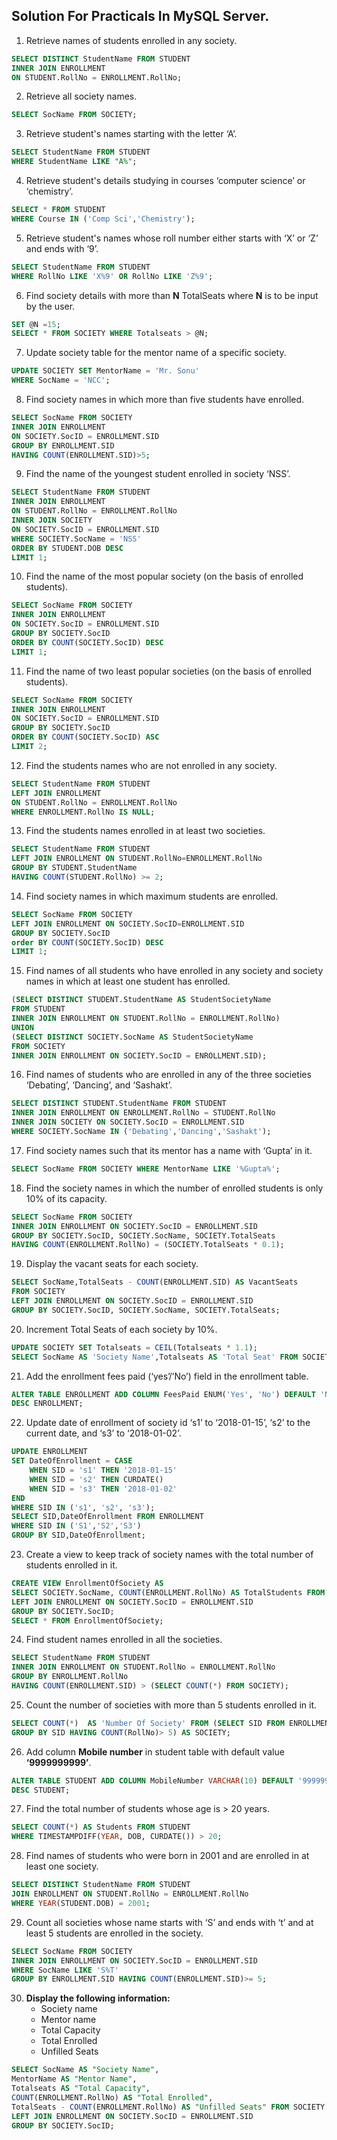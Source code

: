 ## Solution For Practicals In MySQL Server.

1. Retrieve names of students enrolled in any society.
```sql
SELECT DISTINCT StudentName FROM STUDENT
INNER JOIN ENROLLMENT
ON STUDENT.RollNo = ENROLLMENT.RollNo;
```

2. Retrieve all society names.
```sql
SELECT SocName FROM SOCIETY;
```

3. Retrieve student's names starting with the letter ‘A’.
```sql
SELECT StudentName FROM STUDENT
WHERE StudentName LIKE "A%";
```

4. Retrieve student's details studying in courses ‘computer science’ or ‘chemistry’.
```sql
SELECT * FROM STUDENT
WHERE Course IN ('Comp Sci','Chemistry');
```

5. Retrieve student's names whose roll number either starts with ‘X’ or ‘Z’ and ends with ‘9’.
```sql
SELECT StudentName FROM STUDENT
WHERE RollNo LIKE 'X%9' OR RollNo LIKE 'Z%9';
```

6. Find society details with more than **N** TotalSeats where **N** is to be input by the user.
```sql
SET @N =15;
SELECT * FROM SOCIETY WHERE Totalseats > @N;
```

7. Update society table for the mentor name of a specific society.
```sql
UPDATE SOCIETY SET MentorName = 'Mr. Sonu' 
WHERE SocName = 'NCC';
```

8. Find society names in which more than five students have enrolled.
```sql
SELECT SocName FROM SOCIETY
INNER JOIN ENROLLMENT
ON SOCIETY.SocID = ENROLLMENT.SID
GROUP BY ENROLLMENT.SID
HAVING COUNT(ENROLLMENT.SID)>5;
```

9. Find the name of the youngest student enrolled in society ‘NSS’.
```sql
SELECT StudentName FROM STUDENT
INNER JOIN ENROLLMENT
ON STUDENT.RollNo = ENROLLMENT.RollNo
INNER JOIN SOCIETY
ON SOCIETY.SocID = ENROLLMENT.SID
WHERE SOCIETY.SocName = 'NSS'
ORDER BY STUDENT.DOB DESC
LIMIT 1;
```

10. Find the name of the most popular society (on the basis of enrolled students).
```sql
SELECT SocName FROM SOCIETY
INNER JOIN ENROLLMENT
ON SOCIETY.SocID = ENROLLMENT.SID
GROUP BY SOCIETY.SocID
ORDER BY COUNT(SOCIETY.SocID) DESC
LIMIT 1;
```

11. Find the name of two least popular societies (on the basis of enrolled students).
```sql
SELECT SocName FROM SOCIETY
INNER JOIN ENROLLMENT
ON SOCIETY.SocID = ENROLLMENT.SID
GROUP BY SOCIETY.SocID
ORDER BY COUNT(SOCIETY.SocID) ASC
LIMIT 2;
```

12. Find the students names who are not enrolled in any society.
```sql
SELECT StudentName FROM STUDENT
LEFT JOIN ENROLLMENT
ON STUDENT.RollNo = ENROLLMENT.RollNo
WHERE ENROLLMENT.RollNo IS NULL;
```

13. Find the students names enrolled in at least two societies.
```sql
SELECT StudentName FROM STUDENT
LEFT JOIN ENROLLMENT ON STUDENT.RollNo=ENROLLMENT.RollNo
GROUP BY STUDENT.StudentName
HAVING COUNT(STUDENT.RollNo) >= 2;
```

14. Find society names in which maximum students are enrolled.
```sql
SELECT SocName FROM SOCIETY
LEFT JOIN ENROLLMENT ON SOCIETY.SocID=ENROLLMENT.SID
GROUP BY SOCIETY.SocID
order BY COUNT(SOCIETY.SocID) DESC
LIMIT 1;
```

15. Find names of all students who have enrolled in any society and society names in which at least one student has enrolled.
```sql
(SELECT DISTINCT STUDENT.StudentName AS StudentSocietyName
FROM STUDENT
INNER JOIN ENROLLMENT ON STUDENT.RollNo = ENROLLMENT.RollNo)
UNION
(SELECT DISTINCT SOCIETY.SocName AS StudentSocietyName
FROM SOCIETY
INNER JOIN ENROLLMENT ON SOCIETY.SocID = ENROLLMENT.SID);
```

16. Find names of students who are enrolled in any of the three societies ‘Debating’, ‘Dancing’, and ‘Sashakt’.
```sql
SELECT DISTINCT STUDENT.StudentName FROM STUDENT
INNER JOIN ENROLLMENT ON ENROLLMENT.RollNo = STUDENT.RollNo
INNER JOIN SOCIETY ON SOCIETY.SocID = ENROLLMENT.SID
WHERE SOCIETY.SocName IN ('Debating','Dancing','Sashakt');
```

17. Find society names such that its mentor has a name with ‘Gupta’ in it.
```sql
SELECT SocName FROM SOCIETY WHERE MentorName LIKE '%Gupta%';
```

18. Find the society names in which the number of enrolled students is only 10% of its capacity.
```sql
SELECT SocName FROM SOCIETY
INNER JOIN ENROLLMENT ON SOCIETY.SocID = ENROLLMENT.SID
GROUP BY SOCIETY.SocID, SOCIETY.SocName, SOCIETY.TotalSeats
HAVING COUNT(ENROLLMENT.RollNo) = (SOCIETY.TotalSeats * 0.1);
```

19. Display the vacant seats for each society.
```sql
SELECT SocName,TotalSeats - COUNT(ENROLLMENT.SID) AS VacantSeats 
FROM SOCIETY
LEFT JOIN ENROLLMENT ON SOCIETY.SocID = ENROLLMENT.SID
GROUP BY SOCIETY.SocID, SOCIETY.SocName, SOCIETY.TotalSeats;
```

20. Increment Total Seats of each society by 10%.
```sql
UPDATE SOCIETY SET Totalseats = CEIL(Totalseats * 1.1);
SELECT SocName AS 'Society Name',Totalseats AS 'Total Seat' FROM SOCIETY;
```

21. Add the enrollment fees paid (‘yes’/’No’) field in the enrollment table.
```sql
ALTER TABLE ENROLLMENT ADD COLUMN FeesPaid ENUM('Yes', 'No') DEFAULT 'No';
DESC ENROLLMENT;
```

22. Update date of enrollment of society id ‘s1’ to ‘2018-01-15’, ‘s2’ to the current date, and ‘s3’ to ‘2018-01-02’.
```sql
UPDATE ENROLLMENT
SET DateOfEnrollment = CASE 
    WHEN SID = 's1' THEN '2018-01-15'
    WHEN SID = 's2' THEN CURDATE()
    WHEN SID = 's3' THEN '2018-01-02'
END
WHERE SID IN ('s1', 's2', 's3');
SELECT SID,DateOfEnrollment FROM ENROLLMENT
WHERE SID IN ('S1','S2','S3')
GROUP BY SID,DateOfEnrollment;
```

23. Create a view to keep track of society names with the total number of students enrolled in it.
```sql
CREATE VIEW EnrollmentOfSociety AS
SELECT SOCIETY.SocName, COUNT(ENROLLMENT.RollNo) AS TotalStudents FROM SOCIETY
LEFT JOIN ENROLLMENT ON SOCIETY.SocID = ENROLLMENT.SID
GROUP BY SOCIETY.SocID;
SELECT * FROM EnrollmentOfSociety;
```

24. Find student names enrolled in all the societies.
```sql
SELECT StudentName FROM STUDENT
INNER JOIN ENROLLMENT ON STUDENT.RollNo = ENROLLMENT.RollNo
GROUP BY ENROLLMENT.RollNo
HAVING COUNT(ENROLLMENT.SID) > (SELECT COUNT(*) FROM SOCIETY);
```

25. Count the number of societies with more than 5 students enrolled in it.
```sql
SELECT COUNT(*)  AS 'Number Of Society' FROM (SELECT SID FROM ENROLLMENT
GROUP BY SID HAVING COUNT(RollNo)> 5) AS SOCIETY;
```

26. Add column **Mobile number** in student table with default value **‘9999999999’**.
```sql
ALTER TABLE STUDENT ADD COLUMN MobileNumber VARCHAR(10) DEFAULT '9999999999';
DESC STUDENT;
```

27. Find the total number of students whose age is > 20 years.
```sql
SELECT COUNT(*) AS Students FROM STUDENT
WHERE TIMESTAMPDIFF(YEAR, DOB, CURDATE()) > 20;
```

28. Find names of students who were born in 2001 and are enrolled in at least one society.
```sql
SELECT DISTINCT StudentName FROM STUDENT
JOIN ENROLLMENT ON STUDENT.RollNo = ENROLLMENT.RollNo
WHERE YEAR(STUDENT.DOB) = 2001;
```

29. Count all societies whose name starts with ‘S’ and ends with ‘t’ and at least 5 students are enrolled in the society.
```sql
SELECT SocName FROM SOCIETY
INNER JOIN ENROLLMENT ON SOCIETY.SocID = ENROLLMENT.SID
WHERE SocName LIKE 'S%T'
GROUP BY ENROLLMENT.SID HAVING COUNT(ENROLLMENT.SID)>= 5;
```

30. **Display the following information:**
    - Society name
    - Mentor name
    - Total Capacity
    - Total Enrolled
    - Unfilled Seats
```sql
SELECT SocName AS "Society Name",
MentorName AS "Mentor Name",
Totalseats AS "Total Capacity",
COUNT(ENROLLMENT.RollNo) AS "Total Enrolled",
TotalSeats - COUNT(ENROLLMENT.RollNo) AS "Unfilled Seats" FROM SOCIETY
LEFT JOIN ENROLLMENT ON SOCIETY.SocID = ENROLLMENT.SID
GROUP BY SOCIETY.SocID;
```